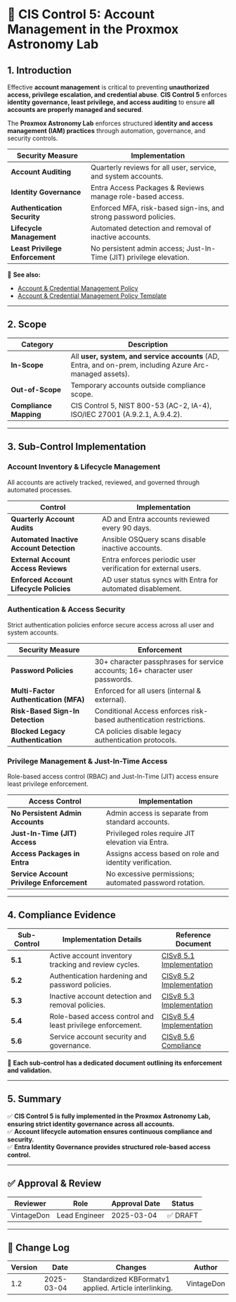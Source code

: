 <!-- ---
title: "CIS Control 5: Account Management in the Proxmox Astronomy Lab"
description: "Overview of CIS Control 5, ensuring all user, system, and service accounts follow strict access control policies with auditing, automation, and enforcement via Entra Identity Governance."
author: "VintageDon"
tags: ["CISv8.1", "Account Management", "Identity Security", "Compliance", "Entra", "AD", "Azure Arc"]
category: "Compliance"
kb_type: "Reference"
version: "1.2"
status: "Draft"
last_updated: "2025-03-04"
---
 -->

# **🔐 CIS Control 5: Account Management in the Proxmox Astronomy Lab**

## **1. Introduction**

Effective **account management** is critical to preventing **unauthorized access, privilege escalation, and credential abuse**. **CIS Control 5** enforces **identity governance, least privilege, and access auditing** to ensure **all accounts are properly managed and secured**.

The **Proxmox Astronomy Lab** enforces structured **identity and access management (IAM) practices** through automation, governance, and security controls.

| **Security Measure** | **Implementation** |
|---------------------|------------------|
| **Account Auditing** | Quarterly reviews for all user, service, and system accounts. |
| **Identity Governance** | Entra Access Packages & Reviews manage role-based access. |
| **Authentication Security** | Enforced MFA, risk-based sign-ins, and strong password policies. |
| **Lifecycle Management** | Automated detection and removal of inactive accounts. |
| **Least Privilege Enforcement** | No persistent admin access; Just-In-Time (JIT) privilege elevation. |

📌 **See also:**

- [Account & Credential Management Policy](../cisv81-controls/cisv81-05-account-and-credential-management-policy.md)
- [Account & Credential Management Policy Template](../cisv81-policy-templates/cisv81-05-account-and-credential-management-policy-template.md)

---

## **2. Scope**

| **Category**  | **Description** |
|--------------|----------------|
| **In-Scope** | All **user, system, and service accounts** (AD, Entra, and on-prem, including Azure Arc-managed assets). |
| **Out-of-Scope** | Temporary accounts outside compliance scope. |
| **Compliance Mapping** | CIS Control 5, NIST 800-53 (AC-2, IA-4), ISO/IEC 27001 (A.9.2.1, A.9.4.2). |

---

## **3. Sub-Control Implementation**

### **Account Inventory & Lifecycle Management**

All accounts are actively tracked, reviewed, and governed through automated processes.

| **Control** | **Implementation** |
|------------|--------------------|
| **Quarterly Account Audits** | AD and Entra accounts reviewed every 90 days. |
| **Automated Inactive Account Detection** | Ansible OSQuery scans disable inactive accounts. |
| **External Account Access Reviews** | Entra enforces periodic user verification for external users. |
| **Enforced Account Lifecycle Policies** | AD user status syncs with Entra for automated disablement. |

### **Authentication & Access Security**

Strict authentication policies enforce secure access across all user and system accounts.

| **Security Measure** | **Enforcement** |
|----------------------|----------------|
| **Password Policies** | 30+ character passphrases for service accounts; 16+ character user passwords. |
| **Multi-Factor Authentication (MFA)** | Enforced for all users (internal & external). |
| **Risk-Based Sign-In Detection** | Conditional Access enforces risk-based authentication restrictions. |
| **Blocked Legacy Authentication** | CA policies disable legacy authentication protocols. |

### **Privilege Management & Just-In-Time Access**

Role-based access control (RBAC) and Just-In-Time (JIT) access ensure least privilege enforcement.

| **Access Control** | **Implementation** |
|--------------------|------------------|
| **No Persistent Admin Accounts** | Admin access is separate from standard accounts. |
| **Just-In-Time (JIT) Access** | Privileged roles require JIT elevation via Entra. |
| **Access Packages in Entra** | Assigns access based on role and identity verification. |
| **Service Account Privilege Enforcement** | No excessive permissions; automated password rotation. |

---

## **4. Compliance Evidence**

| **Sub-Control** | **Implementation Details** | **Reference Document** |
|---------------|----------------------|------------------|
| **5.1** | Active account inventory tracking and review cycles. | [CISv8 5.1 Implementation](./5.1.md) |
| **5.2** | Authentication hardening and password policies. | [CISv8 5.2 Implementation](./5.2.md) |
| **5.3** | Inactive account detection and removal policies. | [CISv8 5.3 Implementation](./5.3.md) |
| **5.4** | Role-based access control and least privilege enforcement. | [CISv8 5.4 Implementation](./5.4.md) |
| **5.6** | Service account security and governance. | [CISv8 5.6 Compliance](./5.6.md) |

📌 **Each sub-control has a dedicated document outlining its enforcement and validation.**

---

## **5. Summary**

✅ **CIS Control 5 is fully implemented in the Proxmox Astronomy Lab, ensuring strict identity governance across all accounts.**  
✅ **Account lifecycle automation ensures continuous compliance and security.**  
✅ **Entra Identity Governance provides structured role-based access control.**  

---

## ✅ Approval & Review

| **Reviewer** | **Role** | **Approval Date** | **Status** |
|-------------|---------|------------------|------------|
| VintageDon | Lead Engineer | 2025-03-04 | ✅ DRAFT |

---

## 📜 Change Log

| **Version** | **Date** | **Changes** | **Author** |
|------------|---------|-------------|------------|
| 1.2 | 2025-03-04 | Standardized KBFormatv1 applied. Article interlinking. | VintageDon |

